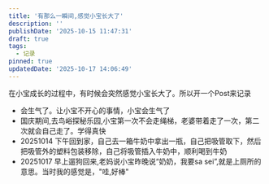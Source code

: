 ```yaml
---
title: '有那么一瞬间,感觉小宝长大了'
description: ''
publishDate: '2025-10-15 11:47:31'
draft: true
tags:
  - 记录
pinned: true
updatedDate: '2025-10-17 14:06:49'
---
```

在小宝成长的过程中，有时候会突然感觉小宝长大了。所以开一个Post来记录

- 会生气了。让小宝不开心的事情，小宝会生气了
- 国庆期间,去鸟峪探秘乐园,小宝第一次不会走绳梯，老婆带着走了一次，第二次就会自己走了。学得真快
- 20251014 下午回到家，自己去一箱牛奶中拿出一瓶，自己把吸管取下，然后把吸管外的塑料包装移除，自己将吸管插入牛奶中，顺利喝到牛奶
- 20251017 早上遛狗回来,老妈说小宝昨晚说“奶奶，我要sa sei”,就是上厕所的意思。当时我的感觉是，"哇,好棒"
